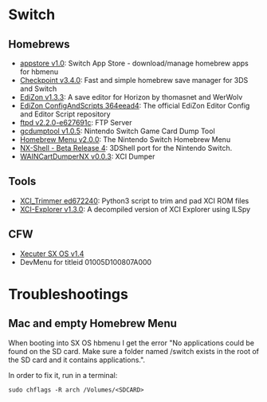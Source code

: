 # Switch

## Homebrews

- [appstore v1.0](https://github.com/vgmoose/appstorenx): Switch App Store - download/manage homebrew apps for hbmenu
- [Checkpoint v3.4.0](https://github.com/BernardoGiordano/Checkpoint/): Fast and simple homebrew save manager for 3DS and Switch
- [EdiZon v1.3.3](https://github.com/thomasnet-mc/EdiZon): A save editor for Horizon by thomasnet and WerWolv
- [EdiZon ConfigAndScripts 364eead4](https://github.com/WerWolv98/EdiZon_ConfigsAndScripts): The official EdiZon Editor Config and Editor Script repository
- [ftpd v2.2.0-e627691c](https://github.com/WinterMute/ftpd): FTP Server
- [gcdumptool v1.0.5](https://github.com/DarkMatterCore/gcdumptool): Nintendo Switch Game Card Dump Tool
- [Homebrew Menu v2.0.0](https://github.com/switchbrew/nx-hbmenu): The Nintendo Switch Homebrew Menu
- [NX-Shell - Beta Release 4](https://github.com/joel16/NX-Shell): 3DShell port for the Nintendo Switch.
- [WAINCartDumperNX v0.0.3](https://gbatemp.net/threads/xci-dumper.506700/): XCI Dumper

## Tools

- [XCI_Trimmer ed672240](https://github.com/AnalogMan151/XCI_Trimmer): Python3 script to trim and pad XCI ROM files
- [XCI-Explorer v1.3.0](https://github.com/StudentBlake/XCI-Explorer): A decompiled version of XCI Explorer using ILSpy

## CFW

- [Xecuter SX OS v1.4](https://sx.xecuter.com/)
- DevMenu for titleid 01005D100807A000

# Troubleshootings

## Mac and empty Homebrew Menu

When booting into SX OS hbmenu I get the error "No applications could be found on the SD card. Make sure a folder named /switch exists in the root of the SD card and it contains applications.".

In order to fix it, run in a terminal:

```
sudo chflags -R arch /Volumes/<SDCARD>
```
